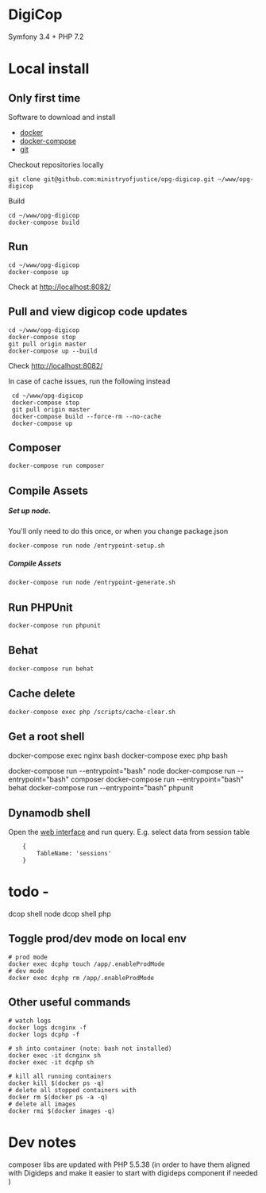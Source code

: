 # DigiCop
Symfony 3.4 + PHP 7.2

# Local install

## Only first time

Software to download and install
  *  [docker](https://docs.docker.com/install/)
  *  [docker-compose](https://docs.docker.com/compose/install/)
  *  [git](https://git-scm.com/book/en/v2/Getting-Started-Installing-Git)
  
Checkout repositories locally

    git clone git@github.com:ministryofjustice/opg-digicop.git ~/www/opg-digicop

Build

    cd ~/www/opg-digicop
    docker-compose build

## Run 
    
    cd ~/www/opg-digicop
    docker-compose up
    
 Check at [http://localhost:8082/](http://localhost:8082/)
   
    
## Pull and view digicop code updates
    
    cd ~/www/opg-digicop
    docker-compose stop
    git pull origin master
    docker-compose up --build
    
 Check [http://localhost:8082/](http://localhost:8082/)
    
  In case of cache issues, run the following instead 
  
     cd ~/www/opg-digicop
     docker-compose stop
     git pull origin master
     docker-compose build --force-rm --no-cache
     docker-compose up


## Composer
``` bash
docker-compose run composer
```

## Compile Assets

##### Set up node. 
You'll only need to do this once, or when you change package.json

``` bash
docker-compose run node /entrypoint-setup.sh
```

##### Compile Assets
``` bash
docker-compose run node /entrypoint-generate.sh
```

## Run PHPUnit

``` bash
docker-compose run phpunit
```

## Behat
``` bash
docker-compose run behat
```

## Cache delete
``` bash
docker-compose exec php /scripts/cache-clear.sh
```

## Get a root shell

docker-compose exec nginx bash
docker-compose exec php bash

docker-compose run --entrypoint="bash" node
docker-compose run --entrypoint="bash" composer
docker-compose run --entrypoint="bash" behat
docker-compose run --entrypoint="bash" phpunit

## Dynamodb shell
Open the [web interface](http://localhost:8000/shell/) and run query. E.g. select data from session table

        {
            TableName: 'sessions'
        }

# todo - 
dcop shell node
dcop shell php

## Toggle prod/dev mode on local env

    # prod mode
    docker exec dcphp touch /app/.enableProdMode
    # dev mode
    docker exec dcphp rm /app/.enableProdMode



## Other useful commands
    
    # watch logs
    docker logs dcnginx -f
    docker logs dcphp -f

    # sh into container (note: bash not installed)
    docker exec -it dcnginx sh
    docker exec -it dcphp sh
    
    # kill all running containers
    docker kill $(docker ps -q)
    # delete all stopped containers with 
    docker rm $(docker ps -a -q)
    # delete all images 
    docker rmi $(docker images -q)
    
# Dev notes
composer libs are updated with PHP 5.5.38 
(in order to have them aligned with Digideps and make it easier to start with digideps component if needed )
